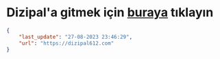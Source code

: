 # Dizipal'a gitmek için [buraya](https://dizipal612.com) tıklayın
    
```json
{
    "last_update": "27-08-2023 23:46:29",
    "url": "https://dizipal612.com"
}
```